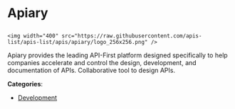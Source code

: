 # Apiary<p align="center">
    <img width="400" src="https://raw.githubusercontent.com/apis-list/apis-list/apis/apiary/logo_256x256.png" />
</p>

Apiary provides the leading API-First platform designed specifically to help companies accelerate and control the design, development, and documentation of APIs. Collaborative tool to design APIs.

**Categories**:

- [Development](https://github/apis-list/apis-list#development)





